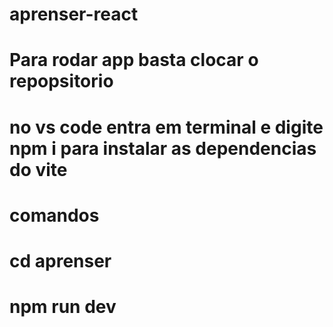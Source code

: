 # aprenser-react

# Para rodar app basta clocar o repopsitorio
# no vs code entra em terminal e digite npm i para instalar as dependencias do vite
# comandos
# cd aprenser
# npm run dev
